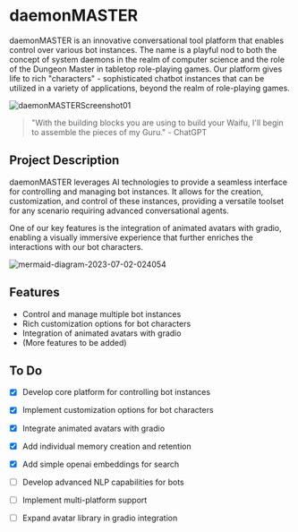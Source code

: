 # daemonMASTER

daemonMASTER is an innovative conversational tool platform that enables control over various bot instances. The name is a playful nod to both the concept of system daemons in the realm of computer science and the role of the Dungeon Master in tabletop role-playing games. Our platform gives life to rich "characters" - sophisticated chatbot instances that can be utilized in a variety of applications, beyond the realm of role-playing games. 

![daemonMASTERScreenshot01](https://github.com/EveryOneIsGross/daemonMASTER/assets/23621140/0289cd19-13b8-4cc2-91e1-9c063e3c582c)

> "With the building blocks you are using to build your Waifu, I'll begin to assemble the pieces of my Guru." - ChatGPT

## Project Description

daemonMASTER leverages AI technologies to provide a seamless interface for controlling and managing bot instances. It allows for the creation, customization, and control of these instances, providing a versatile toolset for any scenario requiring advanced conversational agents. 

One of our key features is the integration of animated avatars with gradio, enabling a visually immersive experience that further enriches the interactions with our bot characters.

![mermaid-diagram-2023-07-02-024054](https://github.com/EveryOneIsGross/daemonMASTER/assets/23621140/3c4607fc-d9ee-4f99-8266-76829e8888a2)

## Features

- Control and manage multiple bot instances
- Rich customization options for bot characters
- Integration of animated avatars with gradio
- (More features to be added)

## To Do

- [x] Develop core platform for controlling bot instances
- [x] Implement customization options for bot characters
- [x] Integrate animated avatars with gradio
- [x] Add individual memory creation and retention
- [x] Add simple openai embeddings for search
- [ ] Develop advanced NLP capabilities for bots
- [ ] Implement multi-platform support
- [ ] Expand avatar library in gradio integration


